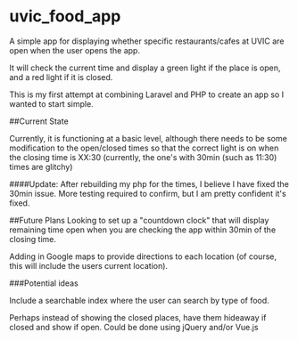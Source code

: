 # uvic_food_app
A simple app for displaying whether specific restaurants/cafes at UVIC are open when the user opens the app.

It will check the current time and display a green light if the place is open, and a red light if it is closed.

This is my first attempt at combining Laravel and PHP to create an app so I wanted to start simple.

##Current State

Currently, it is functioning at a basic level, although there needs to be some modification to the open/closed times so that the correct light is on when the closing time is XX:30 (currently, the one's with 30min (such as 11:30) times are glitchy)

####Update:
After rebuilding my php for the times, I believe I have fixed the 30min issue. More testing required to confirm, but I am pretty confident it's fixed.

##Future Plans
Looking to set up a "countdown clock" that will display remaining time open when you are checking the app within 30min of the closing time.

Adding in Google maps to provide directions to each location (of course, this will include the users current location).

###Potential ideas

Include a searchable index where the user can search by type of food.

Perhaps instead of showing the closed places, have them hideaway if closed and show if open. Could be done using jQuery and/or Vue.js
